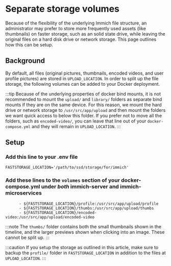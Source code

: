# Separate storage volumes

Because of the flexibility of the underlying Immich file structure, an administrator may prefer to store more frequently used assets (like thumbnails) on faster storage, such as an solid state drive,
while leaving the original files on a hard disk drive or network storage.
This page outlines how this can be setup.

## Background

By default, all files (original pictures, thumbnails, encoded videos, and user profile pictures) are stored in `UPLOAD_LOCATION`.
In order to split up the file storage, the following volumes can be added to your Docker deployment.

:::tip
Because of the underlying properties of docker bind mounts, it is not recommended to mount the `upload/` and `library/` folders as separate bind mounts if they are on the same device.
For this reason, we mount the hard drive or network storage to `/usr/src/app/upload` and then mount the folders we want quick access to below this folder.
If you prefer not to move all the folders, such as `encoded-video/`, you can leave that line out of your `docker-compose.yml` and they will remain in `UPLOAD_LOCATION`.
:::

## Setup

### Add this line to your .env file

```title='.env'
FASTSTORAGE_LOCATION='/path/to/ssd/storage/for/immich'
```

### Add these lines to the `volumes` section of your docker-compose.yml under _both_ immich-server and immich-microservices

```title='docker-compose.yml'
      - ${FASTSTORAGE_LOCATION}/profile:/usr/src/app/upload/profile
      - ${FASTSTORAGE_LOCATION}/thumbs:/usr/src/app/upload/thumbs
      - ${FASTSTORAGE_LOCATION}/encoded-video:/usr/src/app/upload/encoded-video
```

:::note
The `thumbs/` folder contains both the small thumbnails shown in the timeline, and the larger previews shown when clicking into an image. These cannot be split up.
:::

:::caution
If you setup the storage as outlined in this article, make sure to backup the `profile/` folder in `FASTSTORAGE_LOCATION` in addition to the files at `UPLOAD_LOCATION`.
:::
